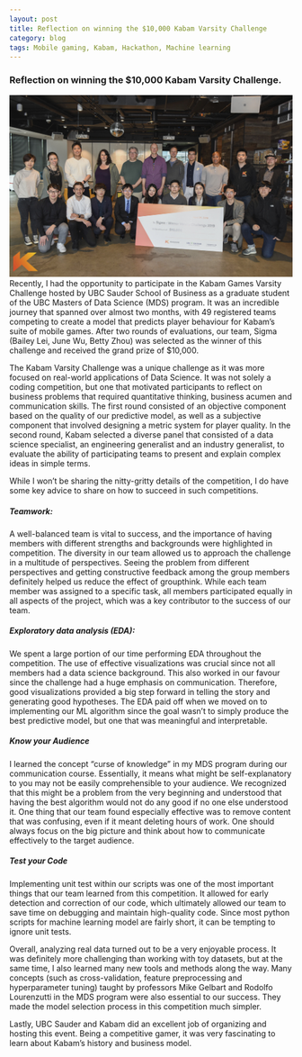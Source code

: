 ```yaml
---
layout: post
title: Reflection on winning the $10,000 Kabam Varsity Challenge
category: blog
tags: Mobile gaming, Kabam, Hackathon, Machine learning
---
```


### Reflection on winning the $10,000 Kabam Varsity Challenge.

![](../img/kabam/2.jpg)
Recently, I had the opportunity to participate in the Kabam Games Varsity Challenge hosted by UBC Sauder School of Business as a graduate student of the UBC Masters of Data Science (MDS) program. It was an incredible journey that spanned over almost two months, with 49 registered teams competing to create a model that predicts player behaviour for Kabam’s suite of mobile games. After two rounds of evaluations, our team, Sigma (Bailey Lei, June Wu, Betty Zhou) was selected as the winner of this challenge and received the grand prize of $10,000.

The Kabam Varsity Challenge was a unique challenge as it was more focused on real-world applications of Data Science. It was not solely a coding competition, but one that motivated participants to reflect on business problems that required quantitative thinking, business acumen and communication skills. The first round consisted of an objective component based on the quality of our predictive model, as well as a subjective component that involved designing a metric system for player quality. In the second round, Kabam selected a diverse panel that consisted of a data science specialist, an engineering generalist and an industry generalist, to evaluate the ability of participating teams to present and explain complex ideas in simple terms.

While I won’t be sharing the nitty-gritty details of the competition, I do have some key advice to share on how to succeed in such competitions.

##### Teamwork:

A well-balanced team is vital to success, and the importance of having members with different strengths and backgrounds were highlighted in competition. The diversity in our team allowed us to approach the challenge in a multitude of perspectives. Seeing the problem from different perspectives and getting constructive feedback among the group members definitely helped us reduce the effect of groupthink. While each team member was assigned to a specific task, all members participated equally in all aspects of the project, which was a key contributor to the success of our team.

##### Exploratory data analysis (EDA):

We spent a large portion of our time performing EDA throughout the competition. The use of effective visualizations was crucial since not all members had a data science background. This also worked in our favour since the challenge had a huge emphasis on communication. Therefore, good visualizations provided a big step forward in telling the story and generating good hypotheses. The EDA paid off when we moved on to implementing our ML algorithm since the goal wasn’t to simply produce the best predictive model, but one that was meaningful and interpretable.

##### Know your Audience
I learned the concept “curse of knowledge” in my MDS program during our communication course. Essentially, it means what might be self-explanatory to you may not be easily comprehensible to your audience. We recognized that this might be a problem from the very beginning and understood that having the best algorithm would not do any good if no one else understood it. One thing that our team found especially effective was to remove content that was confusing, even if it meant deleting hours of work. One should always focus on the big picture and think about how to communicate effectively to the target audience.

##### Test your Code

Implementing unit test within our scripts was one of the most important things that our team learned from this competition. It allowed for early detection and correction of our code, which ultimately allowed our team to save time on debugging and maintain high-quality code. Since most python scripts for machine learning model are fairly short, it can be tempting to ignore unit tests.

Overall, analyzing real data turned out to be a very enjoyable process. It was definitely more challenging than working with toy datasets, but at the same time, I also learned many new tools and methods along the way. Many concepts (such as cross-validation, feature preprocessing and hyperparameter tuning) taught by professors Mike Gelbart and Rodolfo Lourenzutti in the MDS program were also essential to our success. They made the model selection process in this competition much simpler.

Lastly, UBC Sauder and Kabam did an excellent job of organizing and hosting this event. Being a competitive gamer, it was very fascinating to learn about Kabam’s history and business model.

